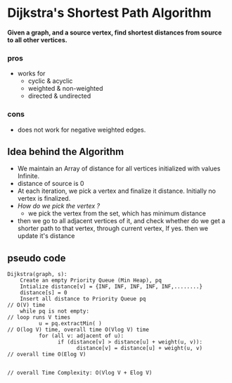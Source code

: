 # Dijkstra's Shortest Path Algorithm
**Given a graph, and a source vertex, find shortest distances from source to all other vertices.**

### pros
 - works for
    - cyclic & acyclic
    - weighted & non-weighted
    - directed & undirected
 
### cons
 - does not work for negative weighted edges.
 
## Idea behind the Algorithm
 - We maintain an Array of distance for all vertices initialized with values Infinite.
 - distance of source is 0
 - At each iteration, we pick a vertex and finalize it distance. Initially no vertex is finalized.
 - *How do we pick the vertex ?*
    - we pick the vertex from the set, which has minimum distance
 - then we go to all adjacent vertices of it, and check whether do we get a shorter path to that vertex, through current vertex, If yes. then we update it's distance
 
## pseudo code
```
Dijkstra(graph, s):
    Create an empty Priority Queue (Min Heap), pq
    Intialize distance[v] = {INF, INF, INF, INF, INF,........}
    distance[s] = 0
    Insert all distance to Priority Queue pq                           // O(V) time
    while pq is not empty:                                             // loop runs V times
          u = pq.extractMin( )                                         // O(log V) time, overall time O(Vlog V) time
          for (all v: adjacent of u):
                if (distance[v] > distance[u] + weight(u, v)):
                      distance[v] = distance[u] + weight(u, v)         // overall time O(Elog V)
                                  
                                                                       // overall Time Complexity: O(Vlog V + Elog V)
```
